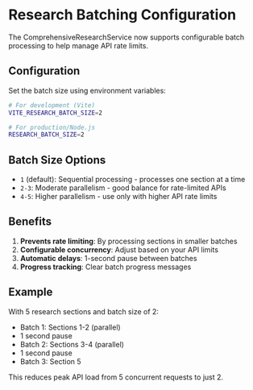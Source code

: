 # Research Batching Configuration

The ComprehensiveResearchService now supports configurable batch processing to help manage API rate limits.

## Configuration

Set the batch size using environment variables:

```bash
# For development (Vite)
VITE_RESEARCH_BATCH_SIZE=2

# For production/Node.js
RESEARCH_BATCH_SIZE=2
```

## Batch Size Options

- `1` (default): Sequential processing - processes one section at a time
- `2-3`: Moderate parallelism - good balance for rate-limited APIs
- `4-5`: Higher parallelism - use only with higher API rate limits

## Benefits

1. **Prevents rate limiting**: By processing sections in smaller batches
2. **Configurable concurrency**: Adjust based on your API limits
3. **Automatic delays**: 1-second pause between batches
4. **Progress tracking**: Clear batch progress messages

## Example

With 5 research sections and batch size of 2:
- Batch 1: Sections 1-2 (parallel)
- 1 second pause
- Batch 2: Sections 3-4 (parallel)
- 1 second pause
- Batch 3: Section 5

This reduces peak API load from 5 concurrent requests to just 2.
